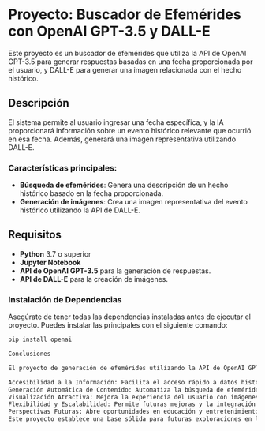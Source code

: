 # Proyecto: Buscador de Efemérides con OpenAI GPT-3.5 y DALL-E

Este proyecto es un buscador de efemérides que utiliza la API de OpenAI GPT-3.5 para generar respuestas basadas en una fecha proporcionada por el usuario, y DALL-E para generar una imagen relacionada con el hecho histórico.

## Descripción

El sistema permite al usuario ingresar una fecha específica, y la IA proporcionará información sobre un evento histórico relevante que ocurrió en esa fecha. Además, generará una imagen representativa utilizando DALL-E.

### Características principales:
- **Búsqueda de efemérides**: Genera una descripción de un hecho histórico basado en la fecha proporcionada.
- **Generación de imágenes**: Crea una imagen representativa del evento histórico utilizando la API de DALL-E.

## Requisitos

- **Python** 3.7 o superior
- **Jupyter Notebook**
- **API de OpenAI GPT-3.5** para la generación de respuestas.
- **API de DALL-E** para la creación de imágenes.

### Instalación de Dependencias

Asegúrate de tener todas las dependencias instaladas antes de ejecutar el proyecto. Puedes instalar las principales con el siguiente comando:

```bash
pip install openai

Conclusiones

El proyecto de generación de efemérides utilizando la API de OpenAI GPT-3.5 y DALL-E ha logrado:

Accesibilidad a la Información: Facilita el acceso rápido a datos históricos relevantes.
Generación Automática de Contenido: Automatiza la búsqueda de efemérides, ahorrando tiempo en la investigación.
Visualización Atractiva: Mejora la experiencia del usuario con imágenes generadas que contextualizan la información.
Flexibilidad y Escalabilidad: Permite futuras mejoras y la integración de nuevas funcionalidades.
Perspectivas Futuras: Abre oportunidades en educación y entretenimiento al enriquecer la interacción con la historia.
Este proyecto establece una base sólida para futuras exploraciones en la intersección de la inteligencia artificial y la historia.
